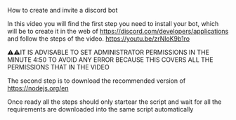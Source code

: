 How to create and invite a discord bot

In this video you will find the first step you need to install your bot, which will be to create it in the web of https://discord.com/developers/applications and follow the steps of the video.
https://youtu.be/zrNloK9b1ro

⚠️⚠️IT IS ADVISABLE TO SET ADMINISTRATOR PERMISSIONS IN THE MINUTE 4:50 TO AVOID ANY ERROR BECAUSE THIS COVERS ALL THE PERMISSIONS THAT IN THE VIDEO

The second step is to download the recommended version of https://nodejs.org/en

Once ready all the steps should only startear the script and wait for all the requirements are downloaded into the same script automatically

